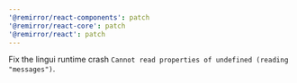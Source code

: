 ```yaml
---
'@remirror/react-components': patch
'@remirror/react-core': patch
'@remirror/react': patch
---
```


Fix the lingui runtime crash `Cannot read properties of undefined (reading "messages")`.
